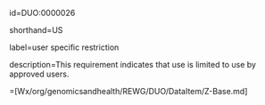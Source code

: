 
id=DUO:0000026

shorthand=US

label=user specific restriction

description=This requirement indicates that use is limited to use by approved users.

=[Wx/org/genomicsandhealth/REWG/DUO/DataItem/Z-Base.md]

